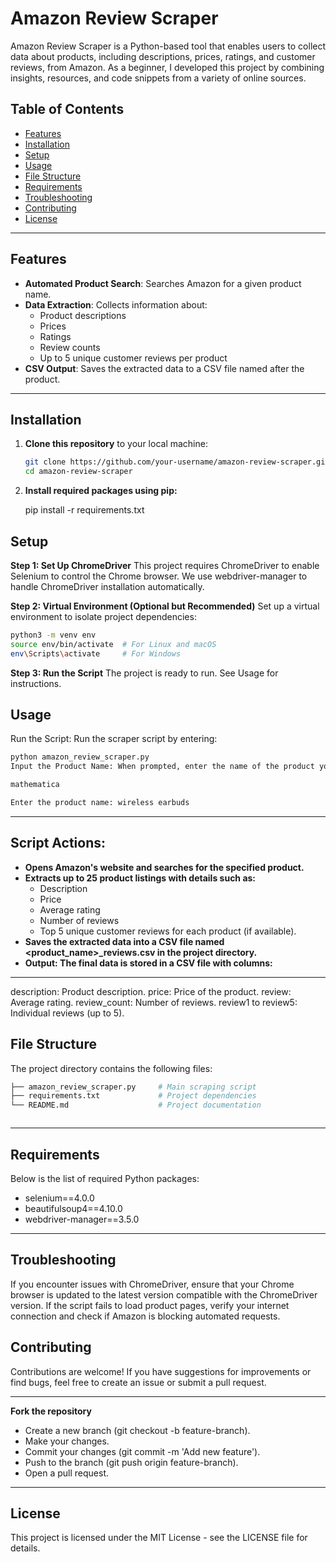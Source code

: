 # Amazon Review Scraper

Amazon Review Scraper is a Python-based tool that enables users to collect data about products, including descriptions, prices, ratings, and customer reviews, from Amazon. As a beginner, I developed this project by combining insights, resources, and code snippets from a variety of online sources. 



## Table of Contents
- [Features](#features)
- [Installation](#installation)
- [Setup](#setup)
- [Usage](#usage)
- [File Structure](#file-structure)
- [Requirements](#requirements)
- [Troubleshooting](#troubleshooting)
- [Contributing](#contributing)
- [License](#license)

---

## Features

- **Automated Product Search**: Searches Amazon for a given product name.
- **Data Extraction**: Collects information about:
  - Product descriptions
  - Prices
  - Ratings
  - Review counts
  - Up to 5 unique customer reviews per product
- **CSV Output**: Saves the extracted data to a CSV file named after the product.

---

## Installation

1. **Clone this repository** to your local machine:
   ```bash
   git clone https://github.com/your-username/amazon-review-scraper.git
   cd amazon-review-scraper

   
2. **Install required packages using pip:**


    
    pip install -r requirements.txt

## Setup

**Step 1: Set Up ChromeDriver**
This project requires ChromeDriver to enable Selenium to control the Chrome browser. We use webdriver-manager to handle ChromeDriver installation automatically.

**Step 2: Virtual Environment (Optional but Recommended)**
Set up a virtual environment to isolate project dependencies:

```bash
python3 -m venv env
source env/bin/activate  # For Linux and macOS
env\Scripts\activate     # For Windows
```

**Step 3: Run the Script**
The project is ready to run. See Usage for instructions.

## Usage
Run the Script: Run the scraper script by entering:

```bash
python amazon_review_scraper.py
Input the Product Name: When prompted, enter the name of the product you want to scrape, for example:

mathematica
```
```bash
Enter the product name: wireless earbuds

```

---

## Script Actions:

- **Opens Amazon's website and searches for the specified product.**
- **Extracts up to 25 product listings with details such as:**
   - Description
   - Price
   - Average rating
   - Number of reviews
   - Top 5 unique customer reviews for each product (if available).
- **Saves the extracted data into a CSV file named <product_name>_reviews.csv in the project directory.**
- **Output: The final data is stored in a CSV file with columns:**

---


description: Product description.
price: Price of the product.
review: Average rating.
review_count: Number of reviews.
review1 to review5: Individual reviews (up to 5).


## File Structure

The project directory contains the following files:

```bash
├── amazon_review_scraper.py     # Main scraping script
├── requirements.txt             # Project dependencies
└── README.md                    # Project documentation



```

---

## Requirements

Below is the list of required Python packages:

- selenium==4.0.0
- beautifulsoup4==4.10.0
- webdriver-manager==3.5.0

---


## Troubleshooting

If you encounter issues with ChromeDriver, ensure that your Chrome browser is updated to the latest version compatible with the ChromeDriver version.
If the script fails to load product pages, verify your internet connection and check if Amazon is blocking automated requests.


## Contributing

Contributions are welcome! If you have suggestions for improvements or find bugs, feel free to create an issue or submit a pull request.

---

**Fork the repository**

- Create a new branch (git checkout -b feature-branch).
- Make your changes.
- Commit your changes (git commit -m 'Add new feature').
- Push to the branch (git push origin feature-branch).
- Open a pull request.


---




## License

This project is licensed under the MIT License - see the LICENSE file for details.
